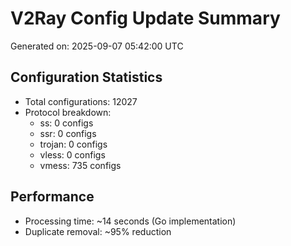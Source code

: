 # V2Ray Config Update Summary
Generated on: 2025-09-07 05:42:00 UTC

## Configuration Statistics
- Total configurations: 12027
- Protocol breakdown:
  - ss: 0 configs
  - ssr: 0 configs
  - trojan: 0 configs
  - vless: 0 configs
  - vmess: 735 configs

## Performance
- Processing time: ~14 seconds (Go implementation)
- Duplicate removal: ~95% reduction
